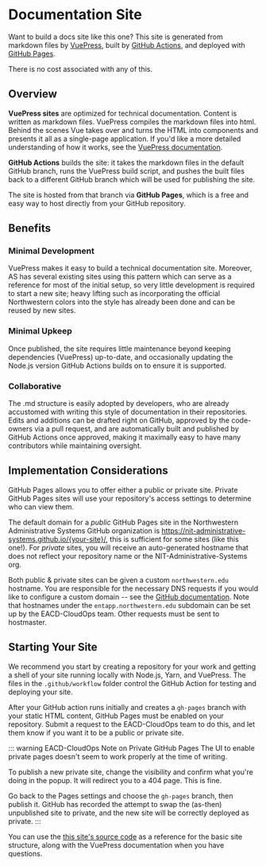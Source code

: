 # Documentation Site
Want to build a docs site like this one? This site is generated from markdown files by [VuePress](https://vuepress.vuejs.org/), built by [GitHub Actions](https://docs.github.com/en/actions), and deployed with [GitHub Pages](https://pages.github.com/). 

There is no cost associated with any of this.

## Overview
**VuePress sites** are optimized for technical documentation. Content is written as markdown files. VuePress compiles the markdown files into html. Behind the scenes Vue takes over and turns the HTML into components and presents it all as a single-page application. If you'd like a more detailed understanding of how it works, see the [VuePress documentation](https://v1.vuepress.vuejs.org/guide/).

**GitHub Actions** builds the site: it takes the markdown files in the default GitHub branch, runs the VuePress build script, and pushes the built files back to a different GitHub branch which will be used for publishing the site. 

The site is hosted from that branch via **GitHub Pages**, which is a free and easy way to host directly from your GitHub repository. 

## Benefits
### Minimal Development
VuePress makes it easy to build a technical documentation site. Moreover, AS has several existing sites using this pattern which can serve as a reference for most of the initial setup, so very little development is required to start a new site; heavy lifting such as incorporating the official Northwestern colors into the style has already been done and can be reused by new sites. 

### Minimal Upkeep
Once published, the site requires little maintenance beyond keeping dependencies (VuePress) up-to-date, and occasionally updating the Node.js version GitHub Actions builds on to ensure it is supported.

### Collaborative
The .md structure is easily adopted by developers, who are already accustomed with writing this style of documentation in their repositories. Edits and additions can be drafted right on GitHub, approved by the code-owners via a pull request, and are automatically built and published by GitHub Actions once approved, making it maximally easy to have many contributors while maintaining oversight. 

## Implementation Considerations
GitHub Pages allows you to offer either a public or private site. Private GitHub Pages sites will use your repository's access settings to determine who can view them. 

The default domain for a *public* GitHub Pages site in the Northwestern Administrative Systems GitHub organization is https://nit-administrative-systems.github.io/{your-site}/, this is sufficient for some sites (like this one!). For *private* sites, you will receive an auto-generated hostname that does not reflect your repository name or the NIT-Administrative-Systems org.

Both public & private sites can be given a custom `northwestern.edu` hostname. You are responsible for the necessary DNS requests if you would like to configure a custom domain -- see the [GitHub documentation](https://docs.github.com/en/free-pro-team@latest/github/working-with-github-pages/configuring-a-custom-domain-for-your-github-pages-site). Note that hostnames under the `entapp.northwestern.edu` subdomain can be set up by the EACD-CloudOps team. Other requests must be sent to hostmaster.

## Starting Your Site
We recommend you start by creating a repository for your work and getting a shell of your site running locally with Node.js, Yarn, and VuePress. The files in the `.github/workflow` folder control the GitHub Action for testing and deploying your site. 

After your GitHub action runs initially and creates a `gh-pages` branch with your static HTML content, GitHub Pages must be enabled on your repository. Submit a request to the EACD-CloudOps team to do this, and let them know if you want it to be a public or private site.

::: warning EACD-CloudOps Note on Private GitHub Pages
The UI to enable private pages doesn't seem to work properly at the time of writing.

To publish a new private site, change the visibility and confirm what you're doing in the popup. It will redirect you to a 404 page. This is fine.

Go back to the Pages settings and choose the `gh-pages` branch, then publish it. GitHub has recorded the attempt to swap the (as-then) unpublished site to private, and the new site will be correctly deployed as private.
:::

You can use the [this site's source code](https://github.com/NIT-Administrative-Systems/AS-CloudDocs) as a reference for the basic site structure, along with the VuePress documentation when you have questions.
